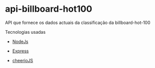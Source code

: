 # api-billboard-hot100
API que fornece os dados actuais da classificação da billboard-hot-100

Tecnologias usadas

* [NodeJs](https://nodejs.org/en/docs/)

* [Express](https://expressjs.com/)

* [cheerioJS](https://cheerio.js.org/)
